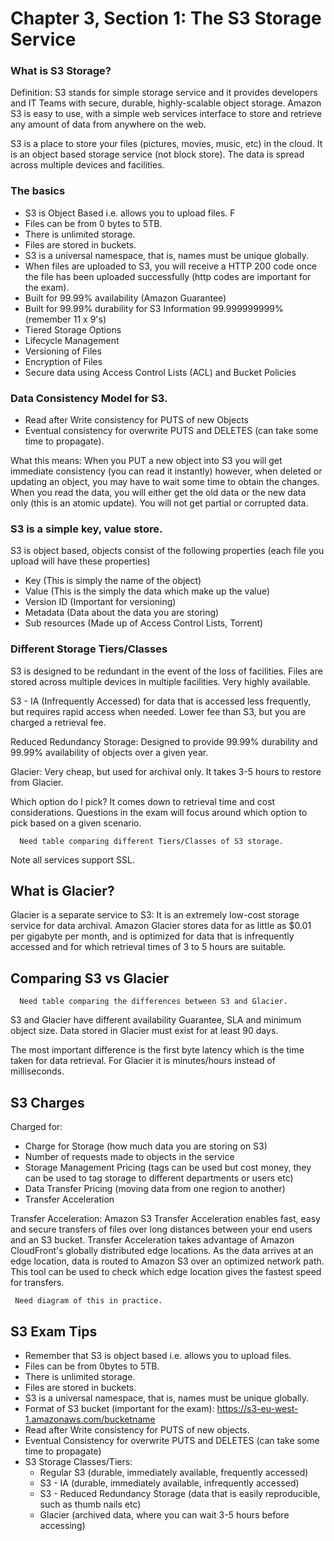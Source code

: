 # Chapter 3, Section 1: The S3 Storage Service

### What is S3 Storage?

Definition: S3 stands for simple storage service and it provides developers and IT Teams with secure, durable, highly-scalable object storage. Amazon S3 is easy to use, with a simple web services interface to store and retrieve any amount of data from anywhere on the web.

S3 is a place to store your files (pictures, movies, music, etc) in the cloud. It is an object based storage service (not block store). The data is spread across multiple devices and facilities.

### The basics

- S3 is Object Based i.e. allows you to upload files. F
- Files can be from 0 bytes to 5TB.  
- There is unlimited storage.
- Files are stored in buckets.
- S3 is a universal namespace, that is, names must be unique globally.
- When files are uploaded to S3, you will receive a HTTP 200 code once the file has been uploaded successfully (http codes are important for the exam).
- Built for 99.99% availability (Amazon Guarantee)
- Built for 99.99% durability for S3 Information 99.999999999% (remember 11 x 9's)
- Tiered Storage Options
- Lifecycle Management
- Versioning of Files
- Encryption of Files
- Secure data using Access Control Lists (ACL) and Bucket Policies

### Data Consistency Model for S3.

- Read after Write consistency for PUTS of new Objects
- Eventual consistency for overwrite PUTS and DELETES (can take some time to propagate).

What this means: When you PUT a new object into S3 you will get immediate consistency (you can read it instantly) however, when deleted or updating an object, you may have to wait some time to obtain the changes. When you read the data, you will either get the old data or the new data only (this is an atomic update). You will not get partial or corrupted data.

### S3 is a simple key, value store.

S3 is object based, objects consist of the following properties (each file you upload will have these properties)

 - Key (This is simply the name of the object)
 - Value (This is the simply the data which make up the value)
 - Version ID (Important for versioning)
 - Metadata (Data about the data you are storing)
 - Sub resources (Made up of Access Control Lists, Torrent)

### Different Storage Tiers/Classes

S3 is designed to be redundant in the event of the loss of facilities. Files are stored across multiple devices in multiple facilities. Very highly available.

S3 - IA (Infrequently Accessed) for data that is accessed less frequently, but requires rapid access when needed. Lower fee than S3, but you are charged a retrieval fee.

Reduced Redundancy Storage: Designed to provide 99.99% durability and 99.99% availability of objects over a given year.

Glacier: Very cheap, but used for archival only. It takes 3-5 hours to restore from Glacier.

Which option do I pick? It comes down to retrieval time and cost considerations. Questions in the exam will focus around which option to pick based on a given scenario.  

```
  Need table comparing different Tiers/Classes of S3 storage.
```

Note all services support SSL.

## What is Glacier?

Glacier is a separate service to S3: It is an extremely low-cost storage service for data archival. Amazon Glacier stores data for as little as $0.01 per gigabyte per month, and is optimized for data that is infrequently accessed and for which retrieval times of 3 to 5 hours are suitable.

## Comparing S3 vs Glacier

```
  Need table comparing the differences between S3 and Glacier.
```

S3 and Glacier have different availability Guarantee, SLA and minimum object size. Data stored in Glacier must exist for at least 90 days.

The most important difference is the first byte latency which is the time taken for data retrieval. For Glacier it is minutes/hours instead of milliseconds.

## S3 Charges

Charged for:

- Charge for Storage (how much data you are storing on S3)
- Number of requests made to objects in the service
- Storage Management Pricing (tags can be used but cost money, they can be used to tag storage to different departments or users etc)
- Data Transfer Pricing (moving data from one region to another)
- Transfer Acceleration

Transfer Acceleration: Amazon S3 Transfer Acceleration enables fast, easy and secure transfers of files over long distances between your end users and an S3 bucket. Transfer Acceleration takes advantage of Amazon CloudFront's globally distributed edge locations. As the data arrives at an edge location, data is routed to Amazon S3 over an optimized network path. This tool can be used to check which edge location gives the fastest speed for transfers.

```
 Need diagram of this in practice.
```

## S3 Exam Tips

- Remember that S3 is object based i.e. allows you to upload files.
- Files can be from 0bytes to 5TB.
- There is unlimited storage.
- Files are stored in buckets.
- S3 is a universal namespace, that is, names must be unique globally.
- Format of S3 bucket (important for the exam): https://s3-eu-west-1.amazonaws.com/bucketname
- Read after Write consistency for PUTS of new objects.
- Eventual Consistency for overwrite PUTS and DELETES (can take some time to propagate)
- S3 Storage Classes/Tiers:
  - Regular S3 (durable, immediately available, frequently accessed)
  - S3 - IA (durable, immediately available, infrequently accessed)
  - S3 - Reduced Redundancy Storage (data that is easily reproducible, such as thumb nails etc)
  - Glacier (archived data, where you can wait 3-5 hours before accessing)
